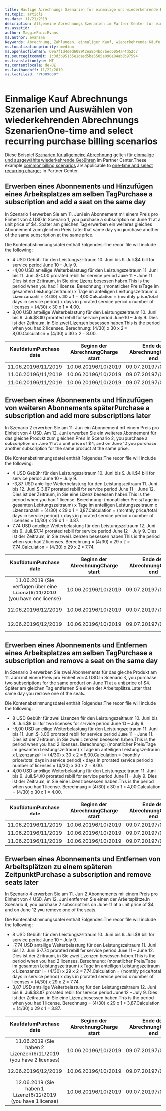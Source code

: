 ```yaml
---
title: Häufige Abrechnungs Szenarien für einmalige und wiederkehrende Käufe | Partner Center
ms.topic: article
ms.date: 11/21/2019
description: Allgemeine Abrechnungs Szenarien im Partner Center für einmalige und wiederkehrende Käufe (z. b. Kauf Abonnements, Hinzufügen von weiteren Abonnements, hinzufügen und Entfernen von Arbeitsplätzen).
ms.assetid: ''
author: MaggiePucciEvans
ms.author: evansma
Keywords: Abrechnung, Zahlungen, einmaliger Kauf, wiederkehrende Käufe, Abonnements, Arbeitsplätze
ms.localizationpriority: medium
ms.openlocfilehash: 69a7f1d4ded608942ea8b4bd7bec6054a44d52c7
ms.sourcegitcommit: 1c3d3b95135e1daad5ba5585a090e84ab0b97594
ms.translationtype: MT
ms.contentlocale: de-DE
ms.lasthandoff: 11/22/2019
ms.locfileid: "74389638"
---
```

# <a name="one-time-and-select-recurring-purchase-billing-scenarios"></a><span data-ttu-id="573fd-104">Einmalige Kauf Abrechnungs Szenarien und Auswählen von wiederkehrenden Abrechnungs Szenarien</span><span class="sxs-lookup"><span data-stu-id="573fd-104">One-time and select recurring purchase billing scenarios</span></span>

<span data-ttu-id="573fd-105">Diese Beispiel [Szenarien für allgemeine Abrechnung](common-billing-scenarios.md) gelten für [einmalige und ausgewählte wiederkehrende Gebühren](one-time-and-recurring-billing.md) im Partner Center.</span><span class="sxs-lookup"><span data-stu-id="573fd-105">These example [common billing scenarios](common-billing-scenarios.md) are applicable to [one-time and select recurring charges](one-time-and-recurring-billing.md) in Partner Center.</span></span>

## <a name="purchase-a-subscription-and-add-a-seat-on-the-same-day"></a><span data-ttu-id="573fd-106">Erwerben eines Abonnements und Hinzufügen eines Arbeitsplatzes am selben Tag</span><span class="sxs-lookup"><span data-stu-id="573fd-106">Purchase a subscription and add a seat on the same day</span></span>

<span data-ttu-id="573fd-107">In Szenario 1 erwerben Sie am 11. Juni ein Abonnement mit einem Preis pro Einheit von 4 USD.</span><span class="sxs-lookup"><span data-stu-id="573fd-107">In Scenario 1, you purchase a subscription on June 11 at a unit price of $4.</span></span> <span data-ttu-id="573fd-108">Später am gleichen Tag erwerben ein weiteres gleiches Abonnement zum gleichen Preis.</span><span class="sxs-lookup"><span data-stu-id="573fd-108">Later that same day you purchase another of the same subscription at the same price.</span></span>

<span data-ttu-id="573fd-109">Die Kontenabstimmungsdatei enthält Folgendes:</span><span class="sxs-lookup"><span data-stu-id="573fd-109">The recon file will include the following:</span></span>

- <span data-ttu-id="573fd-110">4 USD Gebühr für den Leistungszeitraum 10. Juni bis 9. Juli.</span><span class="sxs-lookup"><span data-stu-id="573fd-110">$4 bill for service period June 10 – July 9.</span></span>
- <span data-ttu-id="573fd-111">-4,00 USD anteilige Weiterbelastung für den Leistungszeitraum 11. Juni bis 11. Juni.</span><span class="sxs-lookup"><span data-stu-id="573fd-111">$-4.00 prorated rebill for service period June 11 – June 11.</span></span> <span data-ttu-id="573fd-112">Dies ist der Zeitraum, in Sie eine Lizenz besessen haben.</span><span class="sxs-lookup"><span data-stu-id="573fd-112">This is the period when you had 1 license.</span></span> <span data-ttu-id="573fd-113">Berechnung: (monatlicher Preis/Tage im gesamten Leistungszeitraum) x Tage im anteiligen Leistungszeitraum x Lizenzanzahl = (4/30) x 30 x 1 = 4,00.</span><span class="sxs-lookup"><span data-stu-id="573fd-113">Calculation = (monthly price/total days in service period) x days in prorated service period x number of licenses = (4/30) x 30 x 1 = 4.00.</span></span>
- <span data-ttu-id="573fd-114">8,00 USD anteilige Weiterbelastung für den Leistungszeitraum 10. Juni bis 9. Juli.</span><span class="sxs-lookup"><span data-stu-id="573fd-114">$8.00 prorated rebill for service period June 10 – July 9.</span></span> <span data-ttu-id="573fd-115">Dies ist der Zeitraum, in Sie zwei Lizenzen besessen haben.</span><span class="sxs-lookup"><span data-stu-id="573fd-115">This is the period when you had 2 licenses.</span></span> <span data-ttu-id="573fd-116">Berechnung: (4/30) x 30 x 2 = 8,00.</span><span class="sxs-lookup"><span data-stu-id="573fd-116">Calculation = (4/30) x 30 x 2 = 8.00.</span></span>

|<span data-ttu-id="573fd-117">**Kaufdatum**</span><span class="sxs-lookup"><span data-stu-id="573fd-117">**Purchase date**</span></span>   |<span data-ttu-id="573fd-118">**Beginn der Abrechnung**</span><span class="sxs-lookup"><span data-stu-id="573fd-118">**Charge start**</span></span> |<span data-ttu-id="573fd-119">**Ende der Abrechnung**</span><span class="sxs-lookup"><span data-stu-id="573fd-119">**Charge end**</span></span>  |<span data-ttu-id="573fd-120">**Preis pro Einheit**</span><span class="sxs-lookup"><span data-stu-id="573fd-120">**Unit price**</span></span>  |<span data-ttu-id="573fd-121">**Anzahl**</span><span class="sxs-lookup"><span data-stu-id="573fd-121">**Quantity**</span></span>  |<span data-ttu-id="573fd-122">**Betrag**</span><span class="sxs-lookup"><span data-stu-id="573fd-122">**Amount**</span></span> |<span data-ttu-id="573fd-123">**Gebührenart**</span><span class="sxs-lookup"><span data-stu-id="573fd-123">**Charge type**</span></span> |
|:------:|:------:|:------:|:------:|:------:|:------:|:-----:|
|<span data-ttu-id="573fd-124">11.06.2019</span><span class="sxs-lookup"><span data-stu-id="573fd-124">6/11/2019</span></span>      |<span data-ttu-id="573fd-125">10.06.2019</span><span class="sxs-lookup"><span data-stu-id="573fd-125">6/10/2019</span></span>   |<span data-ttu-id="573fd-126">09.07.2019</span><span class="sxs-lookup"><span data-stu-id="573fd-126">7/09/2019</span></span>         |<span data-ttu-id="573fd-127">4 USD</span><span class="sxs-lookup"><span data-stu-id="573fd-127">$4</span></span>                |<span data-ttu-id="573fd-128">1</span><span class="sxs-lookup"><span data-stu-id="573fd-128">1</span></span>                 |<span data-ttu-id="573fd-129">4 USD</span><span class="sxs-lookup"><span data-stu-id="573fd-129">$4</span></span>            |<span data-ttu-id="573fd-130">Neu</span><span class="sxs-lookup"><span data-stu-id="573fd-130">New</span></span>         |
|<span data-ttu-id="573fd-131">11.06.2019</span><span class="sxs-lookup"><span data-stu-id="573fd-131">6/11/2019</span></span>     | <span data-ttu-id="573fd-132">10.06.2019</span><span class="sxs-lookup"><span data-stu-id="573fd-132">6/10/2019</span></span>    |<span data-ttu-id="573fd-133">09.07.2019</span><span class="sxs-lookup"><span data-stu-id="573fd-133">7/09/2019</span></span>        |<span data-ttu-id="573fd-134">4 USD</span><span class="sxs-lookup"><span data-stu-id="573fd-134">$4</span></span>        |<span data-ttu-id="573fd-135">1</span><span class="sxs-lookup"><span data-stu-id="573fd-135">1</span></span>        | <span data-ttu-id="573fd-136">-4 USD</span><span class="sxs-lookup"><span data-stu-id="573fd-136">-$4</span></span>       |<span data-ttu-id="573fd-137">addQuantity</span><span class="sxs-lookup"><span data-stu-id="573fd-137">addQuantity</span></span>           |
|<span data-ttu-id="573fd-138">11.06.2019</span><span class="sxs-lookup"><span data-stu-id="573fd-138">6/11/2019</span></span>     | <span data-ttu-id="573fd-139">10.06.2019</span><span class="sxs-lookup"><span data-stu-id="573fd-139">6/10/2019</span></span>    |<span data-ttu-id="573fd-140">09.07.2019</span><span class="sxs-lookup"><span data-stu-id="573fd-140">7/09/2019</span></span>        |<span data-ttu-id="573fd-141">4 USD</span><span class="sxs-lookup"><span data-stu-id="573fd-141">$4</span></span>        | <span data-ttu-id="573fd-142">2</span><span class="sxs-lookup"><span data-stu-id="573fd-142">2</span></span>      |<span data-ttu-id="573fd-143">-8 USD</span><span class="sxs-lookup"><span data-stu-id="573fd-143">$8</span></span>         |<span data-ttu-id="573fd-144">addQuantity</span><span class="sxs-lookup"><span data-stu-id="573fd-144">addQuantity</span></span>           |

## <a name="purchase-a-subscription-and-add-more-subscriptions-later"></a><span data-ttu-id="573fd-145">Erwerben eines Abonnements und Hinzufügen von weiteren Abonnements später</span><span class="sxs-lookup"><span data-stu-id="573fd-145">Purchase a subscription and add more subscriptions later</span></span>

<span data-ttu-id="573fd-146">In Szenario 2 erwerben Sie am 11. Juni ein Abonnement mit einem Preis pro Einheit von 4 USD. Am 12. Juni erwerben Sie ein weiteres Abonnement für das gleiche Produkt zum gleichen Preis.</span><span class="sxs-lookup"><span data-stu-id="573fd-146">In Scenario 2, you purchase a subscription on June 11 at a unit price of $4, and on June 12 you purchase another subscription for the same product at the same price.</span></span>

<span data-ttu-id="573fd-147">Die Kontenabstimmungsdatei enthält Folgendes:</span><span class="sxs-lookup"><span data-stu-id="573fd-147">The recon file will include the following:</span></span>

- <span data-ttu-id="573fd-148">4 USD Gebühr für den Leistungszeitraum 10. Juni bis 9. Juli.</span><span class="sxs-lookup"><span data-stu-id="573fd-148">$4 bill for service period June 10 – July 9.</span></span>
- <span data-ttu-id="573fd-149">-3,87 USD anteilige Weiterbelastung für den Leistungszeitraum 11. Juni bis 12. Juni.</span><span class="sxs-lookup"><span data-stu-id="573fd-149">$-3.87 prorated rebill for service period June 11 – June 12.</span></span> <span data-ttu-id="573fd-150">Dies ist der Zeitraum, in Sie eine Lizenz besessen haben.</span><span class="sxs-lookup"><span data-stu-id="573fd-150">This is the period when you had 1 license.</span></span> <span data-ttu-id="573fd-151">Berechnung: (monatlicher Preis/Tage im gesamten Leistungszeitraum) x Tage im anteiligen Leistungszeitraum x Lizenzanzahl = (4/30) x 29 x 1 = 3,87.</span><span class="sxs-lookup"><span data-stu-id="573fd-151">Calculation = (monthly price/total days in service period) x days in prorated service period x number of licenses = (4/30) x 29 x 1 = 3.87.</span></span>
- <span data-ttu-id="573fd-152">7,74 USD anteilige Weiterbelastung für den Leistungszeitraum 12. Juni bis 9. Juli.</span><span class="sxs-lookup"><span data-stu-id="573fd-152">$7.74 prorated rebill for service period June 12 – July 9.</span></span> <span data-ttu-id="573fd-153">Dies ist der Zeitraum, in Sie zwei Lizenzen besessen haben.</span><span class="sxs-lookup"><span data-stu-id="573fd-153">This is the period when you had 2 licenses.</span></span> <span data-ttu-id="573fd-154">Berechnung = (4/30) x 29 x 2 = 7,74.</span><span class="sxs-lookup"><span data-stu-id="573fd-154">Calculation = (4/30) x 29 x 2 = 7.74.</span></span>

|<span data-ttu-id="573fd-155">**Kaufdatum**</span><span class="sxs-lookup"><span data-stu-id="573fd-155">**Purchase date**</span></span>   |<span data-ttu-id="573fd-156">**Beginn der Abrechnung**</span><span class="sxs-lookup"><span data-stu-id="573fd-156">**Charge start**</span></span> |<span data-ttu-id="573fd-157">**Ende der Abrechnung**</span><span class="sxs-lookup"><span data-stu-id="573fd-157">**Charge end**</span></span>  |<span data-ttu-id="573fd-158">**Preis pro Einheit**</span><span class="sxs-lookup"><span data-stu-id="573fd-158">**Unit price**</span></span>  |<span data-ttu-id="573fd-159">**Anzahl**</span><span class="sxs-lookup"><span data-stu-id="573fd-159">**Quantity**</span></span>  |<span data-ttu-id="573fd-160">**Betrag**</span><span class="sxs-lookup"><span data-stu-id="573fd-160">**Amount**</span></span> |<span data-ttu-id="573fd-161">**Gebührenart**</span><span class="sxs-lookup"><span data-stu-id="573fd-161">**Charge type**</span></span> |
|:------:|:------:|:------:|:------:|:------:|:------:|:-----:|
|<span data-ttu-id="573fd-162">11.06.2019 (Sie verfügen über eine Lizenz)</span><span class="sxs-lookup"><span data-stu-id="573fd-162">6/11/2019 (you have one license)</span></span>     |<span data-ttu-id="573fd-163">10.06.2019</span><span class="sxs-lookup"><span data-stu-id="573fd-163">6/10/2019</span></span>   |<span data-ttu-id="573fd-164">09.07.2019</span><span class="sxs-lookup"><span data-stu-id="573fd-164">7/09/2019</span></span>         |<span data-ttu-id="573fd-165">4 USD</span><span class="sxs-lookup"><span data-stu-id="573fd-165">$4</span></span>         |<span data-ttu-id="573fd-166">1</span><span class="sxs-lookup"><span data-stu-id="573fd-166">1</span></span>        |<span data-ttu-id="573fd-167">4 USD</span><span class="sxs-lookup"><span data-stu-id="573fd-167">$4</span></span>            |<span data-ttu-id="573fd-168">Neu</span><span class="sxs-lookup"><span data-stu-id="573fd-168">New</span></span>         |
|<span data-ttu-id="573fd-169">12.06.2019</span><span class="sxs-lookup"><span data-stu-id="573fd-169">6/12/2019</span></span>     | <span data-ttu-id="573fd-170">10.06.2019</span><span class="sxs-lookup"><span data-stu-id="573fd-170">6/10/2019</span></span>    |<span data-ttu-id="573fd-171">09.07.2019</span><span class="sxs-lookup"><span data-stu-id="573fd-171">7/09/2019</span></span>        |<span data-ttu-id="573fd-172">4 USD</span><span class="sxs-lookup"><span data-stu-id="573fd-172">$4</span></span>        |<span data-ttu-id="573fd-173">1</span><span class="sxs-lookup"><span data-stu-id="573fd-173">1</span></span>        | <span data-ttu-id="573fd-174">-3,87 USD</span><span class="sxs-lookup"><span data-stu-id="573fd-174">-$3.87</span></span>       |<span data-ttu-id="573fd-175">addQuantity</span><span class="sxs-lookup"><span data-stu-id="573fd-175">addQuantity</span></span>           |
|<span data-ttu-id="573fd-176">12.06.2019</span><span class="sxs-lookup"><span data-stu-id="573fd-176">6/12/2019</span></span>     | <span data-ttu-id="573fd-177">10.06.2019</span><span class="sxs-lookup"><span data-stu-id="573fd-177">6/10/2019</span></span>    |<span data-ttu-id="573fd-178">09.07.2019</span><span class="sxs-lookup"><span data-stu-id="573fd-178">7/09/2019</span></span>        |<span data-ttu-id="573fd-179">4 USD</span><span class="sxs-lookup"><span data-stu-id="573fd-179">$4</span></span>        | <span data-ttu-id="573fd-180">2</span><span class="sxs-lookup"><span data-stu-id="573fd-180">2</span></span>      |<span data-ttu-id="573fd-181">7,74 USD</span><span class="sxs-lookup"><span data-stu-id="573fd-181">$7.74</span></span>       |<span data-ttu-id="573fd-182">addQuantity</span><span class="sxs-lookup"><span data-stu-id="573fd-182">addQuantity</span></span>           |

## <a name="purchase-a-subscription-and-remove-a-seat-on-the-same-day"></a><span data-ttu-id="573fd-183">Erwerben eines Abonnements und Entfernen eines Arbeitsplatzes am selben Tag</span><span class="sxs-lookup"><span data-stu-id="573fd-183">Purchase a subscription and remove a seat on the same day</span></span>

<span data-ttu-id="573fd-184">In Szenario 3 erwerben Sie zwei Abonnements für das gleiche Produkt am 11. Juni mit einem Preis pro Einheit von 4 USD.</span><span class="sxs-lookup"><span data-stu-id="573fd-184">In Scenario 3, you purchase two subscriptions for the same product on June 11 at a unit price of $4.</span></span> <span data-ttu-id="573fd-185">Später am gleichen Tag entfernen Sie einen der Arbeitsplätze.</span><span class="sxs-lookup"><span data-stu-id="573fd-185">Later that same day you remove one of the seats.</span></span>  

<span data-ttu-id="573fd-186">Die Kontenabstimmungsdatei enthält Folgendes:</span><span class="sxs-lookup"><span data-stu-id="573fd-186">The recon file will include the following:</span></span>

- <span data-ttu-id="573fd-187">8 USD Gebühr für zwei Lizenzen für den Leistungszeitraum 10. Juni bis 9. Juli.</span><span class="sxs-lookup"><span data-stu-id="573fd-187">$8 bill for two licenses for service period June 10 – July 9.</span></span>
- <span data-ttu-id="573fd-188">-8,00 USD anteilige Weiterbelastung für den Leistungszeitraum 11. Juni bis 11. Juni.</span><span class="sxs-lookup"><span data-stu-id="573fd-188">$-8.00 prorated rebill for service period June 11 – June 11.</span></span> <span data-ttu-id="573fd-189">Dies ist der Zeitraum, in Sie zwei Lizenzen besessen haben.</span><span class="sxs-lookup"><span data-stu-id="573fd-189">This is the period when you had 2 licenses.</span></span> <span data-ttu-id="573fd-190">Berechnung: (monatlicher Preis/Tage im gesamten Leistungszeitraum) x Tage im anteiligen Leistungszeitraum x Lizenzanzahl = (4/30) x 30 x 2 = 8,00.</span><span class="sxs-lookup"><span data-stu-id="573fd-190">Calculation = (monthly price/total days in service period) x days in prorated service period x number of licenses = (4/30) x 30 x 2 = 8.00.</span></span>
- <span data-ttu-id="573fd-191">4,00 USD anteilige Weiterbelastung für den Leistungszeitraum 11. Juni bis 9. Juli.</span><span class="sxs-lookup"><span data-stu-id="573fd-191">$4.00 prorated rebill for service period June 11 – July 9.</span></span> <span data-ttu-id="573fd-192">Dies ist der Zeitraum, in Sie eine Lizenz besessen haben.</span><span class="sxs-lookup"><span data-stu-id="573fd-192">This is the period when you had 1 license.</span></span> <span data-ttu-id="573fd-193">Berechnung = (4/30) x 30 x 1 = 4,00.</span><span class="sxs-lookup"><span data-stu-id="573fd-193">Calculation = (4/30) x 30 x 1 = 4.00.</span></span>

|<span data-ttu-id="573fd-194">**Kaufdatum**</span><span class="sxs-lookup"><span data-stu-id="573fd-194">**Purchase date**</span></span>   |<span data-ttu-id="573fd-195">**Beginn der Abrechnung**</span><span class="sxs-lookup"><span data-stu-id="573fd-195">**Charge start**</span></span> |<span data-ttu-id="573fd-196">**Ende der Abrechnung**</span><span class="sxs-lookup"><span data-stu-id="573fd-196">**Charge end**</span></span>  |<span data-ttu-id="573fd-197">**Preis pro Einheit**</span><span class="sxs-lookup"><span data-stu-id="573fd-197">**Unit price**</span></span>  |<span data-ttu-id="573fd-198">**Anzahl**</span><span class="sxs-lookup"><span data-stu-id="573fd-198">**Quantity**</span></span>  |<span data-ttu-id="573fd-199">**Betrag**</span><span class="sxs-lookup"><span data-stu-id="573fd-199">**Amount**</span></span> |<span data-ttu-id="573fd-200">**Gebührenart**</span><span class="sxs-lookup"><span data-stu-id="573fd-200">**Charge type**</span></span> |
|:------:|:------:|:------:|:------:|:------:|:------:|:-----:|
|<span data-ttu-id="573fd-201">11.06.2019</span><span class="sxs-lookup"><span data-stu-id="573fd-201">6/11/2019</span></span>      |<span data-ttu-id="573fd-202">10.06.2019</span><span class="sxs-lookup"><span data-stu-id="573fd-202">6/10/2019</span></span>   |<span data-ttu-id="573fd-203">09.07.2019</span><span class="sxs-lookup"><span data-stu-id="573fd-203">7/09/2019</span></span>         |<span data-ttu-id="573fd-204">4 USD</span><span class="sxs-lookup"><span data-stu-id="573fd-204">$4</span></span>                |<span data-ttu-id="573fd-205">2</span><span class="sxs-lookup"><span data-stu-id="573fd-205">2</span></span>                 |<span data-ttu-id="573fd-206">-8 USD</span><span class="sxs-lookup"><span data-stu-id="573fd-206">$8</span></span>            |<span data-ttu-id="573fd-207">Neu</span><span class="sxs-lookup"><span data-stu-id="573fd-207">New</span></span>         |
|<span data-ttu-id="573fd-208">11.06.2019</span><span class="sxs-lookup"><span data-stu-id="573fd-208">6/11/2019</span></span>     | <span data-ttu-id="573fd-209">10.06.2019</span><span class="sxs-lookup"><span data-stu-id="573fd-209">6/10/2019</span></span>    |<span data-ttu-id="573fd-210">09.07.2019</span><span class="sxs-lookup"><span data-stu-id="573fd-210">7/09/2019</span></span>        |<span data-ttu-id="573fd-211">4 USD</span><span class="sxs-lookup"><span data-stu-id="573fd-211">$4</span></span>        |<span data-ttu-id="573fd-212">2</span><span class="sxs-lookup"><span data-stu-id="573fd-212">2</span></span>        | <span data-ttu-id="573fd-213">-8 USD</span><span class="sxs-lookup"><span data-stu-id="573fd-213">-$8</span></span>       |<span data-ttu-id="573fd-214">removeQuantity</span><span class="sxs-lookup"><span data-stu-id="573fd-214">removeQuantity</span></span>           |
|<span data-ttu-id="573fd-215">11.06.2019</span><span class="sxs-lookup"><span data-stu-id="573fd-215">6/11/2019</span></span>     | <span data-ttu-id="573fd-216">10.06.2019</span><span class="sxs-lookup"><span data-stu-id="573fd-216">6/10/2019</span></span>    |<span data-ttu-id="573fd-217">09.07.2019</span><span class="sxs-lookup"><span data-stu-id="573fd-217">7/09/2019</span></span>        |<span data-ttu-id="573fd-218">4 USD</span><span class="sxs-lookup"><span data-stu-id="573fd-218">$4</span></span>        | <span data-ttu-id="573fd-219">1</span><span class="sxs-lookup"><span data-stu-id="573fd-219">1</span></span>      |<span data-ttu-id="573fd-220">4 USD</span><span class="sxs-lookup"><span data-stu-id="573fd-220">$4</span></span>         |<span data-ttu-id="573fd-221">removeQuantity</span><span class="sxs-lookup"><span data-stu-id="573fd-221">removeQuantity</span></span>           |

## <a name="purchase-a-subscription-and-remove-seats-later"></a><span data-ttu-id="573fd-222">Erwerben eines Abonnements und Entfernen von Arbeitsplätzen zu einem späteren Zeitpunkt</span><span class="sxs-lookup"><span data-stu-id="573fd-222">Purchase a subscription and remove seats later</span></span>

<span data-ttu-id="573fd-223">In Szenario 4 erwerben Sie am 11. Juni 2 Abonnements mit einem Preis pro Einheit von 4 USD. Am 12. Juni entfernen Sie einen der Arbeitsplätze.</span><span class="sxs-lookup"><span data-stu-id="573fd-223">In Scenario 4, you purchase 2 subscriptions on June 11 at a unit price of $4, and on June 12 you remove one of the seats.</span></span>

<span data-ttu-id="573fd-224">Die Kontenabstimmungsdatei enthält Folgendes:</span><span class="sxs-lookup"><span data-stu-id="573fd-224">The recon file will include the following:</span></span>

- <span data-ttu-id="573fd-225">8 USD Gebühr für den Leistungszeitraum 10. Juni bis 9. Juli.</span><span class="sxs-lookup"><span data-stu-id="573fd-225">$8 bill for service period June 10 – July 9.</span></span>
- <span data-ttu-id="573fd-226">-7.74 USD anteilige Weiterbelastung für den Leistungszeitraum 11. Juni bis 12. Juni.</span><span class="sxs-lookup"><span data-stu-id="573fd-226">$-7.74 prorated rebill for service period June 11 – June 12.</span></span> <span data-ttu-id="573fd-227">Dies ist der Zeitraum, in Sie zwei Lizenzen besessen haben.</span><span class="sxs-lookup"><span data-stu-id="573fd-227">This is the period when you had 2 licenses.</span></span> <span data-ttu-id="573fd-228">Berechnung: (monatlicher Preis/Tage im gesamten Leistungszeitraum) x Tage im anteiligen Leistungszeitraum x Lizenzanzahl = (4/30) x 29 x 2 = 7,74.</span><span class="sxs-lookup"><span data-stu-id="573fd-228">Calculation = (monthly price/total days in service period) x days in prorated service period x number of licenses = (4/30) x 29 x 2 = 7.74.</span></span>
- <span data-ttu-id="573fd-229">3,87 USD anteilige Weiterbelastung für den Leistungszeitraum 12. Juni bis 9. Juli.</span><span class="sxs-lookup"><span data-stu-id="573fd-229">$3.87 prorated rebill for service period June 12 – July 9.</span></span> <span data-ttu-id="573fd-230">Dies ist der Zeitraum, in Sie eine Lizenz besessen haben.</span><span class="sxs-lookup"><span data-stu-id="573fd-230">This is the period when you had 1 license.</span></span> <span data-ttu-id="573fd-231">Berechnung = (4/30) x 29 x 1 = 3,87.</span><span class="sxs-lookup"><span data-stu-id="573fd-231">Calculation = (4/30) x 29 x 1 = 3.87.</span></span>

|<span data-ttu-id="573fd-232">**Kaufdatum**</span><span class="sxs-lookup"><span data-stu-id="573fd-232">**Purchase date**</span></span>   |<span data-ttu-id="573fd-233">**Beginn der Abrechnung**</span><span class="sxs-lookup"><span data-stu-id="573fd-233">**Charge start**</span></span> |<span data-ttu-id="573fd-234">**Ende der Abrechnung**</span><span class="sxs-lookup"><span data-stu-id="573fd-234">**Charge end**</span></span>  |<span data-ttu-id="573fd-235">**Preis pro Einheit**</span><span class="sxs-lookup"><span data-stu-id="573fd-235">**Unit price**</span></span>  |<span data-ttu-id="573fd-236">**Anzahl**</span><span class="sxs-lookup"><span data-stu-id="573fd-236">**Quantity**</span></span>  |<span data-ttu-id="573fd-237">**Betrag**</span><span class="sxs-lookup"><span data-stu-id="573fd-237">**Amount**</span></span> |<span data-ttu-id="573fd-238">**Gebührenart**</span><span class="sxs-lookup"><span data-stu-id="573fd-238">**Charge type**</span></span> |
|:------:|:------:|:------:|:------:|:------:|:------:|:-----:|
|<span data-ttu-id="573fd-239">11.06.2019 (Sie haben 2 Lizenzen)</span><span class="sxs-lookup"><span data-stu-id="573fd-239">6/11/2019 (you have 2 licenses)</span></span>     |<span data-ttu-id="573fd-240">10.06.2019</span><span class="sxs-lookup"><span data-stu-id="573fd-240">6/10/2019</span></span>   |<span data-ttu-id="573fd-241">09.07.2019</span><span class="sxs-lookup"><span data-stu-id="573fd-241">7/09/2019</span></span>         |<span data-ttu-id="573fd-242">4 USD</span><span class="sxs-lookup"><span data-stu-id="573fd-242">$4</span></span>         |<span data-ttu-id="573fd-243">2</span><span class="sxs-lookup"><span data-stu-id="573fd-243">2</span></span>        |<span data-ttu-id="573fd-244">-8 USD</span><span class="sxs-lookup"><span data-stu-id="573fd-244">$8</span></span>       |<span data-ttu-id="573fd-245">Neu</span><span class="sxs-lookup"><span data-stu-id="573fd-245">New</span></span>       |
|<span data-ttu-id="573fd-246">12.06.2019</span><span class="sxs-lookup"><span data-stu-id="573fd-246">6/12/2019</span></span>     | <span data-ttu-id="573fd-247">10.06.2019</span><span class="sxs-lookup"><span data-stu-id="573fd-247">6/10/2019</span></span>    |<span data-ttu-id="573fd-248">09.07.2019</span><span class="sxs-lookup"><span data-stu-id="573fd-248">7/09/2019</span></span>        |<span data-ttu-id="573fd-249">4 USD</span><span class="sxs-lookup"><span data-stu-id="573fd-249">$4</span></span>        |<span data-ttu-id="573fd-250">2</span><span class="sxs-lookup"><span data-stu-id="573fd-250">2</span></span>        | <span data-ttu-id="573fd-251">-7,74 USD</span><span class="sxs-lookup"><span data-stu-id="573fd-251">-$7.74</span></span>       |<span data-ttu-id="573fd-252">removeQuantity</span><span class="sxs-lookup"><span data-stu-id="573fd-252">removeQuantity</span></span>           |
|<span data-ttu-id="573fd-253">12.06.2019 (Sie haben 1 Lizenz)</span><span class="sxs-lookup"><span data-stu-id="573fd-253">6/12/2019 (you have 1 license)</span></span>    | <span data-ttu-id="573fd-254">10.06.2019</span><span class="sxs-lookup"><span data-stu-id="573fd-254">6/10/2019</span></span>    |<span data-ttu-id="573fd-255">09.07.2019</span><span class="sxs-lookup"><span data-stu-id="573fd-255">7/09/2019</span></span>   |<span data-ttu-id="573fd-256">4 USD</span><span class="sxs-lookup"><span data-stu-id="573fd-256">$4</span></span>    |<span data-ttu-id="573fd-257">1</span><span class="sxs-lookup"><span data-stu-id="573fd-257">1</span></span>      |<span data-ttu-id="573fd-258">3,87 USD</span><span class="sxs-lookup"><span data-stu-id="573fd-258">$3.87</span></span>    |<span data-ttu-id="573fd-259">removeQuantity</span><span class="sxs-lookup"><span data-stu-id="573fd-259">removeQuantity</span></span> |
